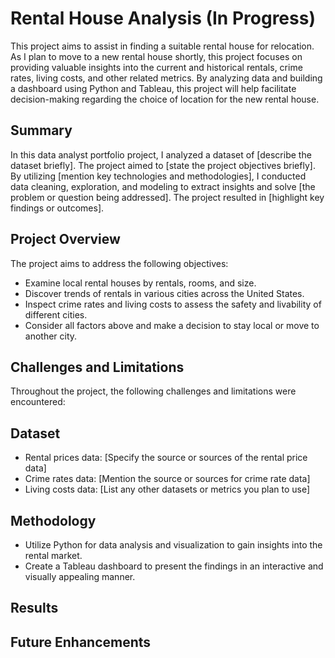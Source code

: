 # Rental House Analysis (In Progress)

This project aims to assist in finding a suitable rental house for relocation. As I plan to move to a new rental house shortly, this project focuses on providing valuable insights into the current and historical rentals, crime rates, living costs, and other related metrics. By analyzing data and building a dashboard using Python and Tableau, this project will help facilitate decision-making regarding the choice of location for the new rental house.


## Summary

In this data analyst portfolio project, I analyzed a dataset of [describe the dataset briefly]. The project aimed to [state the project objectives briefly]. By utilizing [mention key technologies and methodologies], I conducted data cleaning, exploration, and modeling to extract insights and solve [the problem or question being addressed]. The project resulted in [highlight key findings or outcomes].


## Project Overview

The project aims to address the following objectives:
- Examine local rental houses by rentals, rooms, and size.
- Discover trends of rentals in various cities across the United States.
- Inspect crime rates and living costs to assess the safety and livability of different cities.
- Consider all factors above and make a decision to stay local or move to another city.


## Challenges and Limitations

Throughout the project, the following challenges and limitations were encountered:


## Dataset

- Rental prices data: [Specify the source or sources of the rental price data]
- Crime rates data: [Mention the source or sources for crime rate data]
- Living costs data: [List any other datasets or metrics you plan to use]


## Methodology

- Utilize Python for data analysis and visualization to gain insights into the rental market.
- Create a Tableau dashboard to present the findings in an interactive and visually appealing manner.


## Results


## Future Enhancements

